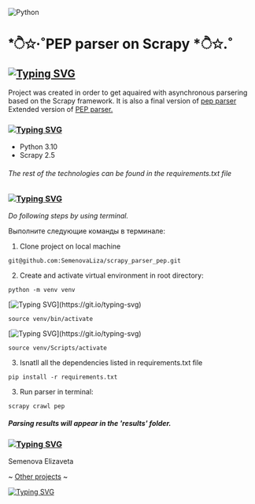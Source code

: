 ![Python](https://img.shields.io/badge/python-3670A0?style=for-the-badge&logo=python&logoColor=ffdd54) 
# *ੈ✩‧˚PEP parser on Scrapy *ੈ✩.˚
## [![Typing SVG](https://readme-typing-svg.herokuapp.com?font=Fira+Code&weight=657&size=24&pause=1000&color=3A55F7FF&random=false&width=435&lines=Project's+goal)](https://git.io/typing-svg)
Project was created in order to get aquaired with asynchronous parsering based on the Scrapy framework. It is also a final version of [pep parser]( 
https://github.com/SemenovaLiza/bs4_parser_pep)
Extended version of [PEP parser.](git@github.com:SemenovaLiza/bs4_parser_pep.git) 

### [![Typing SVG](https://readme-typing-svg.herokuapp.com?font=Fira+Code&weight=657&size=24&pause=1000&color=3A55F7FF&random=false&width=435&lines=Technologies)](https://git.io/typing-svg)
- Python 3.10
- Scrapy 2.5

###### *The rest of the technologies can be found in the requirements.txt file*

### [![Typing SVG](https://readme-typing-svg.herokuapp.com?font=Fira+Code&weight=657&size=24&pause=1000&color=3A55F7FF&random=false&width=435&lines=How+to+launch+the+project)](https://git.io/typing-svg)
*Do following steps by using terminal.*

Выполните следующие команды в терминале:

1. Clone project on local machine
```
git@github.com:SemenovaLiza/scrapy_parser_pep.git
```
2. Create and activate virtual environment in root directory:
```
python -m venv venv
```
[![Typing SVG](https://readme-typing-svg.herokuapp.com?font=Fira+Code&size=15&pause=1000&color=5FADF7&random=false&width=435&lines=for+OS:)](https://git.io/typing-svg)
```
source venv/bin/activate
```
[![Typing SVG](https://readme-typing-svg.herokuapp.com?font=Fira+Code&size=15&pause=1000&color=5FADF7&random=false&width=435&lines=for+Windows:)](https://git.io/typing-svg)
```
source venv/Scripts/activate
```
3. Isnatll all the dependencies listed in requirements.txt file
```
pip install -r requirements.txt 
```
3. Run parser in terminal:
```
scrapy crawl pep
```
##### Parsing results will appear in the 'results' folder.


### [![Typing SVG](https://readme-typing-svg.herokuapp.com?font=Fira+Code&weight=657&size=24&pause=1000&color=3A55F7FF&random=false&width=435&lines=Author)](https://git.io/typing-svg)


Semenova Elizaveta

~ [Other projects](https://github.com/SemenovaLiza) ~


[![Typing SVG](https://readme-typing-svg.herokuapp.com?font=Fira+Code&weight=657&size=24&pause=1000&color=98D0F7FF&random=false&width=435&lines=⋆⋅☆⋅⋆☆⋆⋅☆⋅⋆)](https://git.io/typing-svg)
